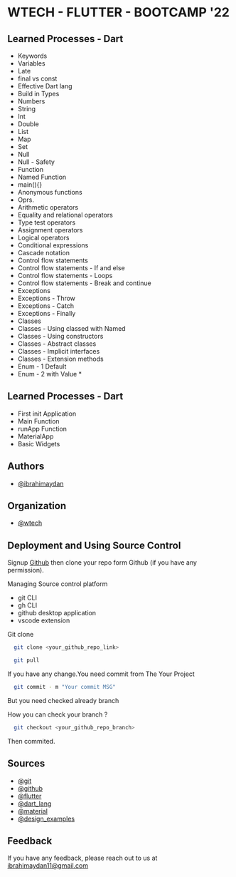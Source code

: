 
# WTECH - FLUTTER - BOOTCAMP '22

## Learned Processes - Dart

- Keywords
- Variables
- Late
- final vs const
- Effective Dart lang
- Build in Types
- Numbers
- String
- Int
- Double
- List
- Map
- Set
- Null
- Null - Safety
- Function
- Named Function
- main(){}
- Anonymous functions
- Oprs.
- Arithmetic operators
- Equality and relational operators
- Type test operators
- Assignment operators
- Logical operators
- Conditional expressions
- Cascade notation
- Control flow statements
- Control flow statements - If and else
- Control flow statements - Loops
- Control flow statements - Break and continue
- Exceptions
- Exceptions - Throw
- Exceptions - Catch
- Exceptions - Finally
- Classes
- Classes - Using classed with Named
- Classes - Using constructors
- Classes - Abstract classes
- Classes - Implicit interfaces
- Classes - Extension methods
- Enum - 1 Default
- Enum - 2 with Value  *

## Learned Processes - Dart

- First init Application
- Main Function
- runApp Function
- MaterialApp
- Basic Widgets

## Authors

- [@ibrahimaydan](https://www.github.com/ibrahimaydan)

## Organization

- [@wtech](hhttps://www.wtechplatform.com)

## Deployment and Using Source Control

Signup [Github](https://github.com) then clone your repo form Github (if you have any permission).

Managing Source control platform

- git CLI
- gh CLI
- github desktop application
- vscode extension

Git clone

```bash
  git clone <your_github_repo_link>
```

```bash
  git pull
```

If you have any change.You need commit from The Your Project

```bash
  git commit - m "Your commit MSG"
```

But you need checked already branch

How you can check your branch ?

```bash
  git checkout <your_github_repo_branch>
```

Then commited.

## Sources

- [@git](https://git-scm.com)
- [@github](https://github.com)
- [@flutter](https://flutter.dev)
- [@dart_lang](https://dart.dev)
- [@material](https://material.io)
- [@design_examples](https://mobbin.com/browse/ios/apps)

## Feedback

If you have any feedback, please reach out to us at [ibrahimaydan11@gmail.com](mailto:ibrahimaydan11@gmail.com)
